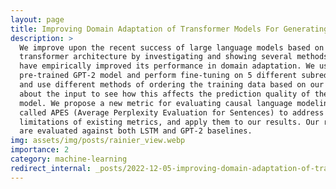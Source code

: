 ```yaml
---
layout: page
title: Improving Domain Adaptation of Transformer Models For Generating Reddit Comments
description: >
  We improve upon the recent success of large language models based on the
  transformer architecture by investigating and showing several methods that
  have empirically improved its performance in domain adaptation. We use a
  pre-trained GPT-2 model and perform fine-tuning on 5 different subreddits,
  and use different methods of ordering the training data based on our priors
  about the input to see how this affects the prediction quality of the trained
  model. We propose a new metric for evaluating causal language modeling tasks
  called APES (Average Perplexity Evaluation for Sentences) to address the
  limitations of existing metrics, and apply them to our results. Our results
  are evaluated against both LSTM and GPT-2 baselines.
img: assets/img/posts/rainier_view.webp
importance: 2
category: machine-learning
redirect_internal: _posts/2022-12-05-improving-domain-adaptation-of-transformer-models-for-reddit-comments.markdown
---
```


